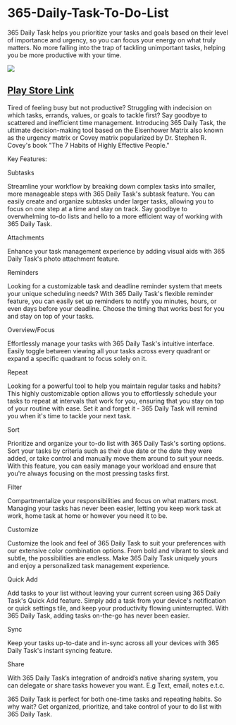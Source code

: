 # 365-Daily-Task-To-Do-List
 365 Daily Task helps you prioritize your tasks and goals based on their level of importance and urgency, so you can focus your energy on what truly matters. No more falling into the trap of tackling unimportant tasks, helping you be more productive with your time.

![](https://play-lh.googleusercontent.com/5jDX8jGaJzrR_r7_-Toz_PRaZeK3YdqJH1szKh1bC6zZOsgKk2g45vDOlnpfX2N3Z7kV=w240-h480-rw)

## [Play Store Link](https://play.google.com/store/apps/details?id=com.scheduleflow.reminders.todotasks)

Tired of feeling busy but not productive? Struggling with indecision on which tasks, errands, values, or goals to tackle first? Say goodbye to scattered and inefficient time management. Introducing 365 Daily Task, the ultimate decision-making tool based on the Eisenhower Matrix also known as the urgency matrix or Covey matrix popularized by Dr. Stephen R. Covey's book "The 7 Habits of Highly Effective People."

Key Features:

Subtasks

Streamline your workflow by breaking down complex tasks into smaller, more manageable steps with 365 Daily Task's subtask feature. You can easily create and organize subtasks under larger tasks, allowing you to focus on one step at a time and stay on track. Say goodbye to overwhelming to-do lists and hello to a more efficient way of working with 365 Daily Task.

Attachments

Enhance your task management experience by adding visual aids with 365 Daily Task's photo attachment feature.

Reminders

Looking for a customizable task and deadline reminder system that meets your unique scheduling needs? With 365 Daily Task's flexible reminder feature, you can easily set up reminders to notify you minutes, hours, or even days before your deadline. Choose the timing that works best for you and stay on top of your tasks.

Overview/Focus

Effortlessly manage your tasks with 365 Daily Task's intuitive interface. Easily toggle between viewing all your tasks across every quadrant or expand a specific quadrant to focus solely on it.

Repeat

Looking for a powerful tool to help you maintain regular tasks and habits? This highly customizable option allows you to effortlessly schedule your tasks to repeat at intervals that work for you, ensuring that you stay on top of your routine with ease. Set it and forget it - 365 Daily Task will remind you when it's time to tackle your next task.

Sort

Prioritize and organize your to-do list with 365 Daily Task's sorting options. Sort your tasks by criteria such as their due date or the date they were added, or take control and manually move them around to suit your needs. With this feature, you can easily manage your workload and ensure that you're always focusing on the most pressing tasks first.

Filter

Compartmentalize your responsibilities and focus on what matters most. Managing your tasks has never been easier, letting you keep work task at work, home task at home or however you need it to be.

Customize

Customize the look and feel of 365 Daily Task to suit your preferences with our extensive color combination options. From bold and vibrant to sleek and subtle, the possibilities are endless. Make 365 Daily Task uniquely yours and enjoy a personalized task management experience.

Quick Add

Add tasks to your list without leaving your current screen using 365 Daily Task's Quick Add feature. Simply add a task from your device's notification or quick settings tile, and keep your productivity flowing uninterrupted. With 365 Daily Task, adding tasks on-the-go has never been easier.

Sync

Keep your tasks up-to-date and in-sync across all your devices with 365 Daily Task's instant syncing feature.

Share

With 365 Daily Task’s integration of android’s native sharing system, you can delegate or share tasks however you want. E.g Text, email, notes e.t.c.

365 Daily Task is perfect for both one-time tasks and repeating habits. So why wait? Get organized, prioritize, and take control of your to do list with 365 Daily Task.
